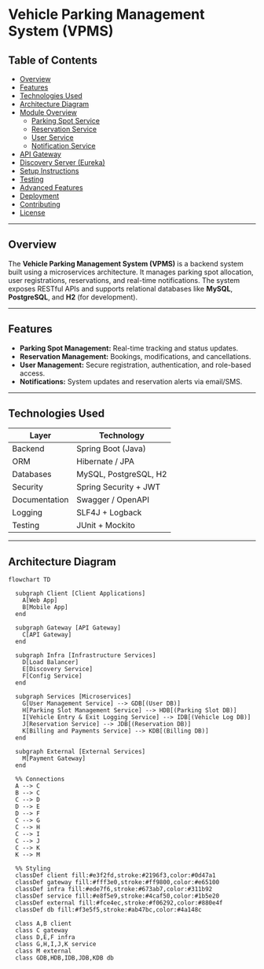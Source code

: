 # Vehicle Parking Management System (VPMS)

## Table of Contents

- [Overview](#overview)
- [Features](#features)
- [Technologies Used](#technologies-used)
- [Architecture Diagram](#architecture-diagram)
- [Module Overview](#module-overview)
  - [Parking Spot Service](#parking-spot-service)
  - [Reservation Service](#reservation-service)
  - [User Service](#user-service)
  - [Notification Service](#notification-service)
- [API Gateway](#api-gateway)
- [Discovery Server (Eureka)](#discovery-server-eureka)
- [Setup Instructions](#setup-instructions)
- [Testing](#testing)
- [Advanced Features](#advanced-features)
- [Deployment](#deployment)
- [Contributing](#contributing)
- [License](#license)

---

## Overview

The **Vehicle Parking Management System (VPMS)** is a backend system built using a microservices architecture. It manages parking spot allocation, user registrations, reservations, and real-time notifications. The system exposes RESTful APIs and supports relational databases like **MySQL**, **PostgreSQL**, and **H2** (for development).

---

## Features

- **Parking Spot Management:** Real-time tracking and status updates.
- **Reservation Management:** Bookings, modifications, and cancellations.
- **User Management:** Secure registration, authentication, and role-based access.
- **Notifications:** System updates and reservation alerts via email/SMS.

---

## Technologies Used

| Layer        | Technology               |
|--------------|---------------------------|
| Backend      | Spring Boot (Java)        |
| ORM          | Hibernate / JPA           |
| Databases    | MySQL, PostgreSQL, H2     |
| Security     | Spring Security + JWT     |
| Documentation| Swagger / OpenAPI         |
| Logging      | SLF4J + Logback           |
| Testing      | JUnit + Mockito           |

---

## Architecture Diagram
```mermaid
flowchart TD

  subgraph Client [Client Applications]
    A[Web App]
    B[Mobile App]
  end

  subgraph Gateway [API Gateway]
    C[API Gateway]
  end

  subgraph Infra [Infrastructure Services]
    D[Load Balancer]
    E[Discovery Service]
    F[Config Service]
  end

  subgraph Services [Microservices]
    G[User Management Service] --> GDB[(User DB)]
    H[Parking Slot Management Service] --> HDB[(Parking Slot DB)]
    I[Vehicle Entry & Exit Logging Service] --> IDB[(Vehicle Log DB)]
    J[Reservation Service] --> JDB[(Reservation DB)]
    K[Billing and Payments Service] --> KDB[(Billing DB)]
  end

  subgraph External [External Services]
    M[Payment Gateway]
  end

  %% Connections
  A --> C
  B --> C
  C --> D
  D --> E
  D --> F
  C --> G
  C --> H
  C --> I
  C --> J
  C --> K
  K --> M

  %% Styling
  classDef client fill:#e3f2fd,stroke:#2196f3,color:#0d47a1
  classDef gateway fill:#fff3e0,stroke:#ff9800,color:#e65100
  classDef infra fill:#ede7f6,stroke:#673ab7,color:#311b92
  classDef service fill:#e8f5e9,stroke:#4caf50,color:#1b5e20
  classDef external fill:#fce4ec,stroke:#f06292,color:#880e4f
  classDef db fill:#f3e5f5,stroke:#ab47bc,color:#4a148c

  class A,B client
  class C gateway
  class D,E,F infra
  class G,H,I,J,K service
  class M external
  class GDB,HDB,IDB,JDB,KDB db

```
